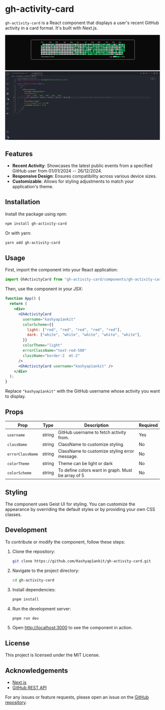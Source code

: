 # gh-activity-card

`gh-activity-card` is a React component that displays a user's recent GitHub activity in a card format. It's built with Next.js.

![Preview](https://github.com/Kashyap1ankit/gh-activity-card/blob/main/public/sample-1.png)
![Preview](https://github.com/Kashyap1ankit/gh-activity-card/blob/main/public/code-sample-2.png)

## Features

- **Recent Activity**: Showcases the latest public events from a specified GitHub user from 01/01/2024 -- 26/12/2024.
- **Responsive Design**: Ensures compatibility across various device sizes.
- **Customizable**: Allows for styling adjustments to match your application's theme.

## Installation

Install the package using npm:

```bash
npm install gh-activity-card
```

Or with yarn:

```bash
yarn add gh-activity-card
```

## Usage

First, import the component into your React application:

```jsx
import GhActivityCard from "gh-activity-card/components/gh-activity-card";
```

Then, use the component in your JSX:

```jsx
function App() {
  return (
    <div>
      <GhActivityCard
        username="kashyap1ankit"
        colorScheme={{
          light: ["red", "red", "red", "red", "red"],
          dark: ["white", "white", "white", "white", "white"],
        }}
        colorTheme="light"
        errorClassName="text-red-500"
        className="border-2  mt-2"
      />
      <GhActivityCard username="kashyap1ankit" />
    </div>
  );
}
```

Replace `"kashyap1ankit"` with the GitHub username whose activity you want to display.

## Props

| Prop             | Type   | Description                                        | Required |
| ---------------- | ------ | -------------------------------------------------- | -------- |
| `username`       | string | GitHub username to fetch activity from.            | Yes      |
| `className`      | string | ClassName to customize styling.                    | No       |
| `errorClassName` | string | ClassName to customize styling error message.      | No       |
| `colorTheme`     | string | Theme can be light or dark                         | No       |
| `colorScheme`    | string | To define colors want in graph. Must be array of 5 | No       |

## Styling

The component uses Geist UI for styling. You can customize the appearance by overriding the default styles or by providing your own CSS classes.

## Development

To contribute or modify the component, follow these steps:

1. Clone the repository:

   ```bash
   git clone https://github.com/Kashyap1ankit/gh-activity-card.git
   ```

2. Navigate to the project directory:

   ```bash
   cd gh-activity-card
   ```

3. Install dependencies:

   ```bash
   pnpm install
   ```

4. Run the development server:

   ```bash
   pnpm run dev
   ```

5. Open [http://localhost:3000](http://localhost:3000) to see the component in action.

## License

This project is licensed under the MIT License.

## Acknowledgements

- [Next.js](https://nextjs.org/)
- [GitHub REST API](https://docs.github.com/en/rest)

For any issues or feature requests, please open an issue on the [GitHub repository](https://github.com/Kashyap1ankit/gh-activity-card.git).
